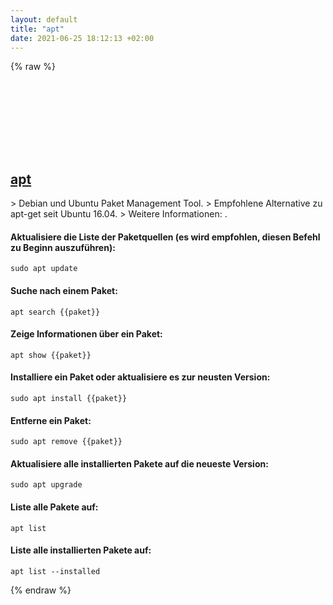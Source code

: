 ```yaml
---
layout: default
title: "apt"
date: 2021-06-25 18:12:13 +02:00
---
```

{% raw %}
<h2 id="apt">
  <a href="/de/linux/apt.html">apt</a> <a href="#apt"><svg class="icon">
    <use href="/assets/images/unicode_sprite.svg#link" />
  </svg></a>
</h2>
> Debian und Ubuntu Paket Management Tool.
> Empfohlene Alternative zu apt-get seit Ubuntu 16.04.
> Weitere Informationen: <https://manpages.debian.org/latest/apt/apt.8.html>.

#### Aktualisiere die Liste der Paketquellen (es wird empfohlen, diesen Befehl zu Beginn auszuführen):
```shell
sudo apt update
```
#### Suche nach einem Paket:
```shell
apt search {{paket}}
```
#### Zeige Informationen über ein Paket:
```shell
apt show {{paket}}
```
#### Installiere ein Paket oder aktualisiere es zur neusten Version:
```shell
sudo apt install {{paket}}
```
#### Entferne ein Paket:
```shell
sudo apt remove {{paket}}
```
#### Aktualisiere alle installierten Pakete auf die neueste Version:
```shell
sudo apt upgrade
```
#### Liste alle Pakete auf:
```shell
apt list
```
#### Liste alle installierten Pakete auf:
```shell
apt list --installed
```
{% endraw %}